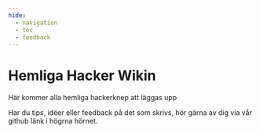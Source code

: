 ```yaml
---
hide:
  - navigation
  - toc
  - feedback
---
```

# Hemliga Hacker Wikin
Här kommer alla hemliga hackerknep att läggas upp

Har du tips, idéer eller feedback på det som skrivs, hör gärna av dig via vår github länk i högrna hörnet.